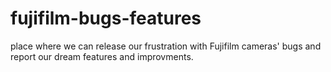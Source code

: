 # fujifilm-bugs-features
place where we can release our frustration with Fujifilm cameras' bugs and report our dream features and improvments.
